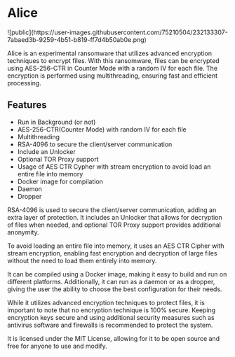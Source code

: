 <h1>Alice</h1>
![public](https://user-images.githubusercontent.com/75210504/232133307-7abaed3b-9259-4b51-b819-ff7d4b50ab0e.png)
<p>Alice is an experimental ransomware that utilizes advanced encryption techniques to encrypt files. With this ransomware, files can be encrypted using AES-256-CTR in Counter Mode with a random IV for each file. The encryption is performed using multithreading, ensuring fast and efficient processing.</p>
<h2>Features</h2>
<ul>
    <li>Run in Background (or not)</li>
    <li>AES-256-CTR(Counter Mode) with random IV for each file</li>
    <li>Multithreading</li>
    <li>RSA-4096 to secure the client/server communication</li>
    <li>Include an Unlocker</li>
    <li>Optional TOR Proxy support</li>
    <li>Usage of AES CTR Cypher with stream encryption to avoid load an entire file into memory</li>
    <li>Docker image for compilation</li>
    <li>Daemon</li>
    <li>Dropper</li>
</ul>
<p>RSA-4096 is used to secure the client/server communication, adding an extra layer of protection. It includes an Unlocker that allows for decryption of files when needed, and optional TOR Proxy support provides additional anonymity.</p>
<p>To avoid loading an entire file into memory, it uses an AES CTR Cipher with stream encryption, enabling fast encryption and decryption of large files without the need to load them entirely into memory.</p>
<p>It can be compiled using a Docker image, making it easy to build and run on different platforms. Additionally, it can run as a daemon or as a dropper, giving the user the ability to choose the best configuration for their needs.</p>
<p>While it utilizes advanced encryption techniques to protect files, it is important to note that no encryption technique is 100% secure. Keeping encryption keys secure and using additional security measures such as antivirus software and firewalls is recommended to protect the system.</p>
<p>It is licensed under the MIT License, allowing for it to be open source and free for anyone to use and modify.</p>
